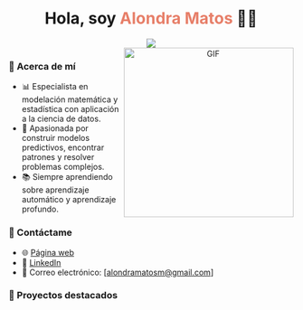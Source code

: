 <div align="center">
    <h1 align="center"> Hola, soy <span style="color: #E77F69;">Alondra Matos</span> 👋😄 </h1>
    <img src="https://drive.google.com/uc?id=14WUitvtrQfJiQyqYofwN0-qw3JfKxdBC">
</div>

<a target="_blank" align="center">
  <img align="right" top="500" height="300" width="300" alt="GIF" src="https://drive.google.com/uc?id=1Nh--eutdkG8xx5XQy3G8tm9_j-_1xYNR">
</a>


### **🌟 Acerca de mí**
- 📊 Especialista en modelación matemática y estadística con aplicación a la ciencia de datos.
- 🤖 Apasionada por construir modelos predictivos, encontrar patrones y resolver problemas complejos.
- 📚 Siempre aprendiendo sobre aprendizaje automático y aprendizaje profundo.

### **💬 Contáctame**
- 🌐 [Página web]()  
- 💼 [LinkedIn](https://www.linkedin.com/in/alondra-matos)
- 📧 Correo electrónico: [alondramatosm@gmail.com]

### **📂 Proyectos destacados**

<!--
**AlondraMM/AlondraMM** is a ✨ _special_ ✨ repository because its `README.md` (this file) appears on your GitHub profile.
<img src="https://drive.google.com/uc?id=14WUitvtrQfJiQyqYofwN0-qw3JfKxdBC" style="width:100%;">
Here are some ideas to get you started:

- 🔭 I’m currently working on ...
- 🌱 I’m currently learning ...
- 👯 I’m looking to collaborate on ...
- 🤔 I’m looking for help with ...
- 💬 Ask me about ...
- 📫 How to reach me: ...
- 😄 Pronouns: ...
- ⚡ Fun fact: ...

Un perfil de GitHub para un data scientist debe reflejar su experiencia, habilidades técnicas, proyectos destacados y contribuciones relevantes. Aquí hay una estructura sugerida para el perfil, con un ejemplo:

---

### **👋 Hola, soy [Tu Nombre]**
Data Scientist | Explorador de datos | Apasionado por la inteligencia artificial y la ciencia de datos
- 💡 Actualmente enfocado en proyectos relacionados con [menciona áreas específicas, como NLP, series de tiempo, redes neuronales, etc.].
---

### **🌟 Acerca de mí**
- 📊 Especialista en análisis de datos, aprendizaje automático y visualización de datos.
- 🤖 Apasionado por construir modelos predictivos, trabajar con grandes volúmenes de datos y resolver problemas complejos.
- 💡 Actualmente enfocado en proyectos relacionados con [menciona áreas específicas, como NLP, series de tiempo, redes neuronales, etc.].
- 📚 Siempre aprendiendo: explorando [tecnología actual o área de interés, como modelos generativos o MLOps].

---

### **🛠️ Tecnologías y herramientas**
- **Lenguajes**: Python, R, SQL, Julia  
- **Bibliotecas/Frameworks**: pandas, NumPy, scikit-learn, TensorFlow, PyTorch, Matplotlib, Plotly  
- **Bases de datos**: MySQL, PostgreSQL, MongoDB  
- **Herramientas de visualización**: Power BI, Tableau, Seaborn  
- **Infraestructura y DevOps**: Docker, AWS, GCP, Azure  
- **Otros**: Git, Jupyter Notebook, APIs REST

---

### **📂 Proyectos destacados**
1. **[Nombre del Proyecto 1](enlace al repositorio)**  
   _Descripción breve_: Construcción de un modelo de predicción de ventas utilizando aprendizaje automático.  
   - Herramientas: Python, scikit-learn, Power BI  
   - Resultados: Aumentó la precisión del pronóstico en un 20%.  

2. **[Nombre del Proyecto 2](enlace al repositorio)**  
   _Descripción breve_: Análisis de series de tiempo para predecir tendencias de mercado.  
   - Herramientas: Python, statsmodels, Prophet  
   - Resultados: Creación de un sistema automatizado de alertas basado en patrones históricos.  

3. **[Nombre del Proyecto 3](enlace al repositorio)**  
   _Descripción breve_: Implementación de un chatbot basado en NLP con spaCy y Transformers.  
   - Herramientas: Python, Hugging Face, Flask  
   - Resultados: Reducción del tiempo de respuesta al cliente en un 35%.  

---

### **📈 Estadísticas de GitHub**
[![Tu GitHub Stats](https://github-readme-stats.vercel.app/api?username=tu-usuario&show_icons=true&theme=radical)](https://github.com/tu-usuario)

[![Top Lenguajes](https://github-readme-stats.vercel.app/api/top-langs/?username=tu-usuario&layout=compact&theme=radical)](https://github.com/tu-usuario)

---

### **💬 Contacto**
- 🌐 [Portafolio](enlace a tu portafolio)  
- 💼 [LinkedIn](enlace a tu perfil)  
- 📧 Correo electrónico: [tuemail@example.com]  

---






-->
